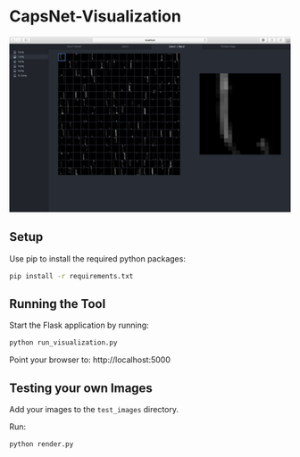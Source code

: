 # CapsNet-Visualization

![](readme/screen_shot.png)

## Setup

Use pip to install the required python packages:

```bash
pip install -r requirements.txt
```

## Running the Tool

Start the Flask application by running:

```bash
python run_visualization.py
```

Point your browser to: http://localhost:5000

## Testing your own Images

Add your images to the `test_images` directory.

Run:

```bash
python render.py
```

